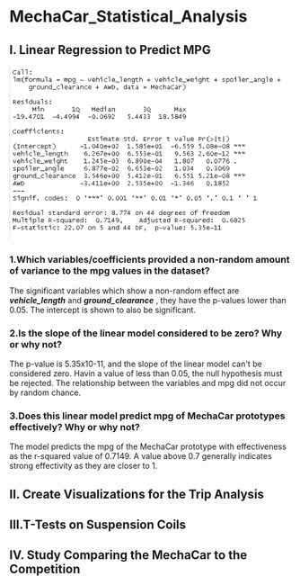 # MechaCar_Statistical_Analysis

## I. Linear Regression to Predict MPG

![](images/DEL1.PNG)

### 1.Which variables/coefficients provided a non-random amount of variance to the mpg values in the dataset?

The significant variables which show a non-random effect are ***vehicle_length*** and ***ground_clearance*** , they have the p-values lower than 0.05. The intercept is shown to also be significant.

### 2.Is the slope of the linear model considered to be zero? Why or why not?

The p-value is 5.35x10-11, and the slope of the linear model can't be considered zero. Havin a value of less than 0.05, the null hypothesis must be rejected. The relationship between the variables and mpg did not occur by random chance.

### 3.Does this linear model predict mpg of MechaCar prototypes effectively? Why or why not?

The model predicts the mpg of the MechaCar prototype with effectiveness as the r-squared value of 0.7149. A value above 0.7  generally indicates strong effectivity as they are closer to 1.



## II. Create Visualizations for the Trip Analysis




## III.T-Tests on Suspension Coils

## IV. Study Comparing the MechaCar to the Competition
